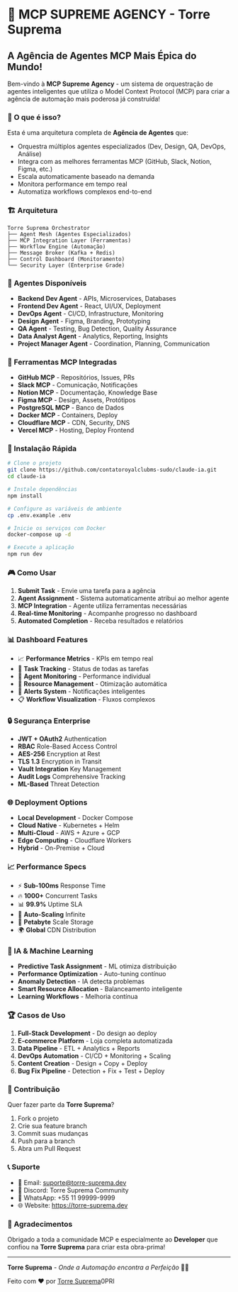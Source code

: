 # 🚀 MCP SUPREME AGENCY - Torre Suprema

## A Agência de Agentes MCP Mais Épica do Mundo!

Bem-vindo à **MCP Supreme Agency** - um sistema de orquestração de agentes inteligentes que utiliza o Model Context Protocol (MCP) para criar a agência de automação mais poderosa já construída!

### 🎯 O que é isso?

Esta é uma arquitetura completa de **Agência de Agentes** que:

- Orquestra múltiplos agentes especializados (Dev, Design, QA, DevOps, Análise)
- Integra com as melhores ferramentas MCP (GitHub, Slack, Notion, Figma, etc.)
- Escala automaticamente baseado na demanda
- Monitora performance em tempo real
- Automatiza workflows complexos end-to-end

### 🏗️ Arquitetura

```
Torre Suprema Orchestrator
├── Agent Mesh (Agentes Especializados)
├── MCP Integration Layer (Ferramentas)
├── Workflow Engine (Automação)
├── Message Broker (Kafka + Redis)
├── Control Dashboard (Monitoramento)
└── Security Layer (Enterprise Grade)
```

### 🤖 Agentes Disponíveis

- **Backend Dev Agent** - APIs, Microservices, Databases
- **Frontend Dev Agent** - React, UI/UX, Deployment
- **DevOps Agent** - CI/CD, Infrastructure, Monitoring
- **Design Agent** - Figma, Branding, Prototyping
- **QA Agent** - Testing, Bug Detection, Quality Assurance
- **Data Analyst Agent** - Analytics, Reporting, Insights
- **Project Manager Agent** - Coordination, Planning, Communication

### 🔧 Ferramentas MCP Integradas

- **GitHub MCP** - Repositórios, Issues, PRs
- **Slack MCP** - Comunicação, Notificações
- **Notion MCP** - Documentação, Knowledge Base
- **Figma MCP** - Design, Assets, Protótipos
- **PostgreSQL MCP** - Banco de Dados
- **Docker MCP** - Containers, Deploy
- **Cloudflare MCP** - CDN, Security, DNS
- **Vercel MCP** - Hosting, Deploy Frontend

### 🚀 Instalação Rápida

```bash
# Clone o projeto
git clone https://github.com/contatoroyalclubms-sudo/claude-ia.git
cd claude-ia

# Instale dependências
npm install

# Configure as variáveis de ambiente
cp .env.example .env

# Inicie os serviços com Docker
docker-compose up -d

# Execute a aplicação
npm run dev
```

### 🎮 Como Usar

1. **Submit Task** - Envie uma tarefa para a agência
2. **Agent Assignment** - Sistema automaticamente atribui ao melhor agente
3. **MCP Integration** - Agente utiliza ferramentas necessárias
4. **Real-time Monitoring** - Acompanhe progresso no dashboard
5. **Automated Completion** - Receba resultados e relatórios

### 📊 Dashboard Features

- 📈 **Performance Metrics** - KPIs em tempo real
- 🎯 **Task Tracking** - Status de todas as tarefas
- 🤖 **Agent Monitoring** - Performance individual
- 🔧 **Resource Management** - Otimização automática
- 🚨 **Alerts System** - Notificações inteligentes
- 📋 **Workflow Visualization** - Fluxos complexos

### 🔒 Segurança Enterprise

- **JWT + OAuth2** Authentication
- **RBAC** Role-Based Access Control
- **AES-256** Encryption at Rest
- **TLS 1.3** Encryption in Transit
- **Vault Integration** Key Management
- **Audit Logs** Comprehensive Tracking
- **ML-Based** Threat Detection

### 🌐 Deployment Options

- **Local Development** - Docker Compose
- **Cloud Native** - Kubernetes + Helm
- **Multi-Cloud** - AWS + Azure + GCP
- **Edge Computing** - Cloudflare Workers
- **Hybrid** - On-Premise + Cloud

### 📈 Performance Specs

- ⚡ **Sub-100ms** Response Time
- 🔥 **1000+** Concurrent Tasks
- 📊 **99.9%** Uptime SLA
- 🚀 **Auto-Scaling** Infinite
- 💾 **Petabyte** Scale Storage
- 🌍 **Global** CDN Distribution

### 🧠 IA & Machine Learning

- **Predictive Task Assignment** - ML otimiza distribuição
- **Performance Optimization** - Auto-tuning contínuo
- **Anomaly Detection** - IA detecta problemas
- **Smart Resource Allocation** - Balanceamento inteligente
- **Learning Workflows** - Melhoria contínua

### 🏆 Casos de Uso

1. **Full-Stack Development** - Do design ao deploy
2. **E-commerce Platform** - Loja completa automatizada
3. **Data Pipeline** - ETL + Analytics + Reports
4. **DevOps Automation** - CI/CD + Monitoring + Scaling
5. **Content Creation** - Design + Copy + Deploy
6. **Bug Fix Pipeline** - Detection + Fix + Test + Deploy

### 🤝 Contribuição

Quer fazer parte da **Torre Suprema**?

1. Fork o projeto
2. Crie sua feature branch
3. Commit suas mudanças
4. Push para a branch
5. Abra um Pull Request

### 📞 Suporte

- 📧 Email: suporte@torre-suprema.dev
- 💬 Discord: Torre Suprema Community
- 📱 WhatsApp: +55 11 99999-9999
- 🌐 Website: https://torre-suprema.dev

### 🎉 Agradecimentos

Obrigado a toda a comunidade MCP e especialmente ao **Developer** que confiou na **Torre Suprema** para criar esta obra-prima!

---

**Torre Suprema** - _Onde a Automação encontra a Perfeição_ 🏰✨

Feito com ❤️ por [Torre Suprema](https://github.com/contatoroyalclubms-sudo)0PRI
